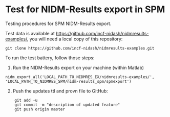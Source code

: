 
Test for NIDM-Results export in SPM
================

Testing procedures for SPM NIDM-Results export.

Test data is available at https://github.com/incf-nidash/nidmresults-examples/, you will need a local copy of this repository:
```
git clone https://github.com/incf-nidash/nidmresults-examples.git
```

To run the test battery, follow those steps:
 1. Run the NIDM-Results export on your machine (within Matlab)
```
nidm_export_all('LOCAL_PATH_TO_NIDMRES_EX/nidmresults-examples/', 'LOCAL_PATH_TO_NIDMRES_SPM/nidm-results_spm/spmexport')
``` 
 2. Push the updates ttl and provn file to GitHub:
```
    git add -u
    git commit -m "description of updated feature"
    git push origin master
```